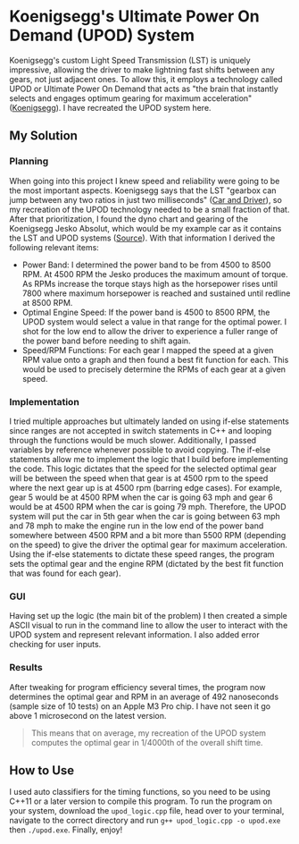 # Koenigsegg's Ultimate Power On Demand (UPOD) System
Koenigsegg's custom Light Speed Transmission (LST) is uniquely impressive, allowing the driver to make lightning fast shifts between any gears, not just adjacent ones. To allow this, it employs a technology called UPOD or Ultimate Power On Demand that acts as "the brain that instantly selects and engages optimum gearing for maximum acceleration" ([Koenigsegg](https://www.koenigsegg.com/lst)). I have recreated the UPOD system here.

## My Solution
### Planning
When going into this project I knew speed and reliability were going to be the most important aspects. Koenigsegg says that the LST "gearbox can jump between any two ratios in just two milliseconds" ([Car and Driver](https://www.caranddriver.com/features/a28927301/koenigsegg-new-transmission-promises-ultraquick-shifts/)), so my recreation of the UPOD technology needed to be a small fraction of that.
After that prioritization, I found the dyno chart and gearing of the Koenigsegg Jesko Absolut, which would be my example car as it contains the LST and UPOD systems ([Source](https://www.motormatchup.com/catalog/Koenigsegg/Jesko/2021/Absolut)). With that information I derived the following relevant items:
- Power Band: I determined the power band to be from 4500 to 8500 RPM. At 4500 RPM the Jesko produces the maximum amount of torque. As RPMs increase the torque stays high as the horsepower rises until 7800 where maximum horsepower is reached and sustained until redline at 8500 RPM.
- Optimal Engine Speed: If the power band is 4500 to 8500 RPM, the UPOD system would select a value in that range for the optimal power. I shot for the low end to allow the driver to experience a fuller range of the power band before needing to shift again.
- Speed/RPM Functions: For each gear I mapped the speed at a given RPM value onto a graph and then found a best fit function for each. This would be used to precisely determine the RPMs of each gear at a given speed.
### Implementation
I tried multiple approaches but ultimately landed on using if-else statements since ranges are not accepted in switch statements in C++ and looping through the functions would be much slower. Additionally, I passed variables by reference whenever possible to avoid copying.
The if-else statements allow me to implement the logic that I build before implementing the code. This logic dictates that the speed for the selected optimal gear will be between the speed when that gear is at 4500 rpm to the speed where the next gear up is at 4500 rpm (barring edge cases). For example, gear 5 would be at 4500 RPM when the car is going 63 mph and gear 6 would be at 4500 RPM when the car is going 79 mph. Therefore, the UPOD system will put the car in 5th gear when the car is going between 63 mph and 78 mph to make the engine run in the low end of the power band somewhere between 4500 RPM and a bit more than 5500 RPM (depending on the speed) to give the driver the optimal gear for maximum acceleration.
Using the if-else statements to dictate these speed ranges, the program sets the optimal gear and the engine RPM (dictated by the best fit function that was found for each gear).
### GUI
Having set up the logic (the main bit of the problem) I then created a simple ASCII visual to run in the command line to allow the user to interact with the UPOD system and represent relevant information. I also added  error checking for user inputs.
### Results
After tweaking for program efficiency several times, the program now determines the optimal gear and RPM in an average of 492 nanoseconds (sample size of 10 tests) on an Apple M3 Pro chip. I have not seen it go above 1 microsecond on the latest version. 
> This means that on average, my recreation of the UPOD system computes the optimal gear in 1/4000th of the overall shift time.
## How to Use
I used auto classifiers for the timing functions, so you need to be using C++11 or a later version to compile this program. To run the program on your system, download the `upod_logic.cpp` file, head over to your terminal, navigate to the correct directory and run `g++ upod_logic.cpp -o upod.exe` then `./upod.exe`. Finally, enjoy!
